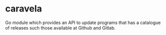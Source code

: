 # caravela
Go module which provides an API to update programs that has a catalogue of releases such those available at Github and Gitlab.
